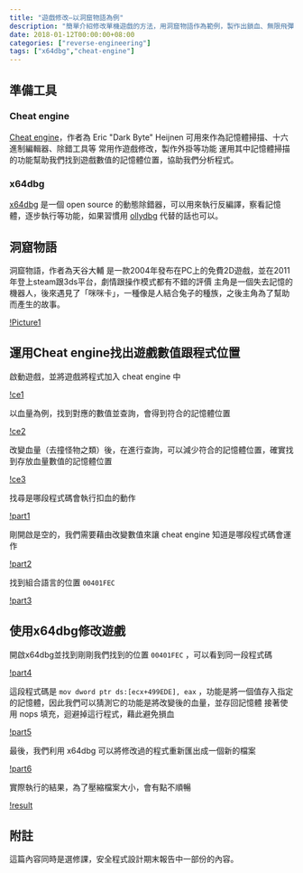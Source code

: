 ```yaml
---
title: "遊戲修改–以洞窟物語為例"
description: "簡單介紹修改單機遊戲的方法，用洞窟物語作為範例，製作出鎖血、無限飛彈、不掉飛彈武器等級的版本，本文執行環境為linux"
date: 2018-01-12T00:00:00+08:00
categories: ["reverse-engineering"]
tags: ["x64dbg","cheat-engine"]
---
```


## 準備工具
### Cheat engine
[Cheat engine](http://www.cheatengine.org/)，作者為 Eric "Dark Byte" Heijnen
可用來作為記憶體掃描、十六進制編輯器、除錯工具等
常用作遊戲修改，製作外掛等功能
運用其中記憶體掃描的功能幫助我們找到遊戲數值的記憶體位置，協助我們分析程式。

### x64dbg
[x64dbg](https://x64dbg.com/) 是一個 open source 的動態除錯器，可以用來執行反編譯，察看記憶體，逐步執行等功能，如果習慣用 [ollydbg](http://www.ollydbg.de) 代替的話也可以。
<!--more-->

## 洞窟物語
洞窟物語，作者為天谷大輔
是一款2004年發布在PC上的免費2D遊戲，並在2011年登上steam跟3ds平台，劇情跟操作模式都有不錯的評價
主角是一個失去記憶的機器人，後來遇見了「咪咪卡」，一種像是人結合兔子的種族，之後主角為了幫助而產生的故事。

[!Picture1](/images/reverse-engineering/遊戲修改–以洞窟物語為例/Picture1.png)

## 運用Cheat engine找出遊戲數值跟程式位置
啟動遊戲，並將遊戲將程式加入 cheat engine 中

[!ce1](/images/reverse-engineering/遊戲修改–以洞窟物語為例/ce1.PNG)

以血量為例，找到對應的數值並查詢，會得到符合的記憶體位置

[!ce2](/images/reverse-engineering/遊戲修改–以洞窟物語為例/ce2.PNG)

改變血量（去撞怪物之類）後，在進行查詢，可以減少符合的記憶體位置，確實找到存放血量數值的記憶體位置

[!ce3](/images/reverse-engineering/遊戲修改–以洞窟物語為例/ce3.PNG)

找尋是哪段程式碼會執行扣血的動作

[!part1](/images/reverse-engineering/遊戲修改–以洞窟物語為例/part1.PNG)

剛開啟是空的，我們需要藉由改變數值來讓 cheat engine 知道是哪段程式碼會運作

[!part2](/images/reverse-engineering/遊戲修改–以洞窟物語為例/part2.PNG)

找到組合語言的位置 `00401FEC`

[!part3](/images/reverse-engineering/遊戲修改–以洞窟物語為例/part3.PNG)

## 使用x64dbg修改遊戲
開啟x64dbg並找到剛剛我們找到的位置 `00401FEC` ，可以看到同一段程式碼

[!part4](/images/reverse-engineering/遊戲修改–以洞窟物語為例/part4.PNG)

這段程式碼是 `mov dword ptr ds:[ecx+499EDE], eax` ，功能是將一個值存入指定的記憶體，因此我們可以猜測它的功能是將改變後的血量，並存回記憶體
接著使用 nops 填充，迴避掉這行程式，藉此避免損血

[!part5](/images/reverse-engineering/遊戲修改–以洞窟物語為例/part5.PNG)

最後，我們利用 x64dbg 可以將修改過的程式重新匯出成一個新的檔案

[!part6](/images/reverse-engineering/遊戲修改–以洞窟物語為例/part6.PNG)

實際執行的結果，為了壓縮檔案大小，會有點不順暢

[!result](/images/reverse-engineering/遊戲修改–以洞窟物語為例/result.gif)
## 附註
這篇內容同時是選修課，安全程式設計期末報告中一部份的內容。
